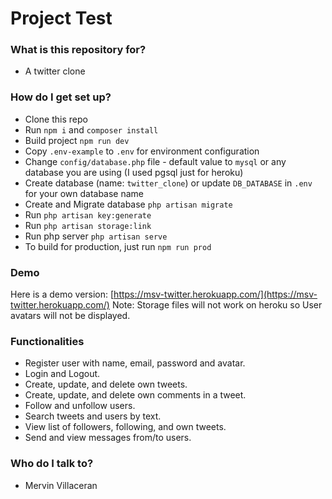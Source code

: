 # Project Test #

### What is this repository for? ###

* A twitter clone

### How do I get set up?

* Clone this repo
* Run `npm i` and `composer install`
* Build project `npm run dev`
* Copy `.env-example` to `.env` for environment configuration
* Change `config/database.php` file - default value to `mysql` or any database you are using (I used pgsql just for heroku)
* Create database (name: `twitter_clone`) or update `DB_DATABASE` in `.env` for your own database name
* Create and Migrate database `php artisan migrate`
* Run `php artisan key:generate`
* Run `php artisan storage:link`
* Run php server `php artisan serve`
* To build for production, just run `npm run prod`

### Demo

Here is a demo version: [https://msv-twitter.herokuapp.com/](https://msv-twitter.herokuapp.com/)
Note: Storage files will not work on heroku so User avatars will not be displayed.

### Functionalities

* Register user with name, email, password and avatar.
* Login and Logout.
* Create, update, and delete own tweets.
* Create, update, and delete own comments in a tweet.
* Follow and unfollow users.
* Search tweets and users by text.
* View list of followers, following, and own tweets.
* Send and view messages from/to users.

### Who do I talk to? ###

* Mervin Villaceran
